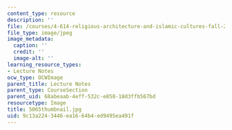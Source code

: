 ```yaml
---
content_type: resource
description: ''
file: /courses/4-614-religious-architecture-and-islamic-cultures-fall-2002/9c13a2243446ea1664b4ed9495ea491f_5065thumbnail.jpg
file_type: image/jpeg
image_metadata:
  caption: ''
  credit: ''
  image-alt: ''
learning_resource_types:
- Lecture Notes
ocw_type: OCWImage
parent_title: Lecture Notes
parent_type: CourseSection
parent_uid: 68abeaab-4eff-532c-e858-18d3ffb567bd
resourcetype: Image
title: 5065thumbnail.jpg
uid: 9c13a224-3446-ea16-64b4-ed9495ea491f
---
```

